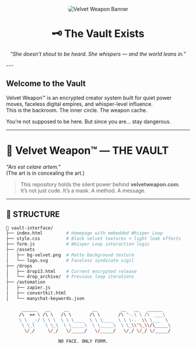 <p align="center">
  <img src="https://raw.githubusercontent.com/velvetweapon/velvet-redirect/main/vault-redirect/velvet-banner.PNG" alt="Velvet Weapon Banner" style="max-width:100%; border-radius:12px;" />
</p>

<h1 align="center">🗝️ The Vault Exists</h1>

<p align="center"><i>“She doesn’t shout to be heard. She whispers — and the world leans in.”</i></p>---

## Welcome to the Vault

Velvet Weapon™ is an encrypted creator system built for quiet power moves, faceless digital empires, and whisper-level influence.  
This is the backroom. The inner circle. The weapon cache.

You’re not supposed to be here. But since you are... stay dangerous.

---
# 🔘 Velvet Weapon™ — THE VAULT

_"Ars est celare artem."_  
(The art is in concealing the art.)

> This repository holds the silent power behind **velvetweapon.com**.  
> It’s not just code. It’s a mask. A method. A message.

---

## 🧬 STRUCTURE

```bash
📁 vault-interface/
├── index.html         # Homepage with embedded Whisper Loop
├── style.css          # Black velvet textures + light leak effects
├── form.js            # Whisper Loop interaction logic
├── /assets
│   ├── bg-velvet.png  # Matte background texture
│   └── logo.svg       # Faceless syndicate sigil
├── /drops
│   ├── drop13.html    # Current encrypted release
│   └── drop_archive/  # Previous loop iterations
├── /automation
│   ├── zapier.js
│   ├── convertkit.html
│   └── manychat-keywords.json

      ______   __     __         __         __   __   ______  
     /\  == \ /\ \   /\ \       /\ \       /\ "-.\ \ /\  ___\ 
     \ \  _-/ \ \ \  \ \ \____  \ \ \____  \ \ \-.  \\ \___  \
      \ \_\    \ \_\  \ \_____\  \ \_____\  \ \_\\"\_\\/\_____\
       \/_/     \/_/   \/_____/   \/_____/   \/_/ \/_/ \/_____/

                    NO FACE. ONLY FORM.
